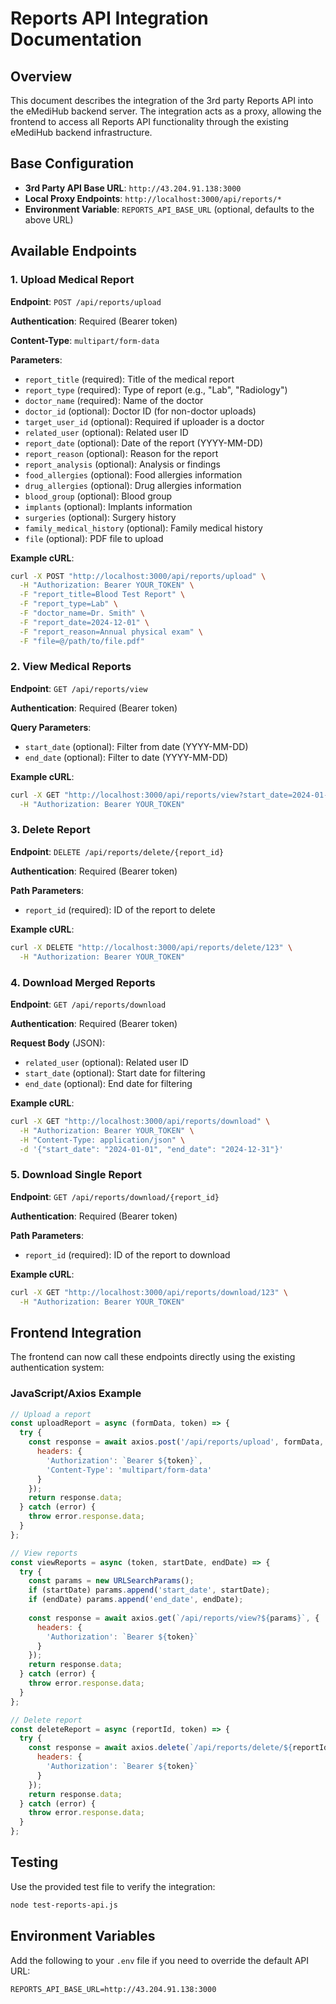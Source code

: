 # Reports API Integration Documentation

## Overview

This document describes the integration of the 3rd party Reports API into the eMediHub backend server. The integration acts as a proxy, allowing the frontend to access all Reports API functionality through the existing eMediHub backend infrastructure.

## Base Configuration

- **3rd Party API Base URL**: `http://43.204.91.138:3000`
- **Local Proxy Endpoints**: `http://localhost:3000/api/reports/*`
- **Environment Variable**: `REPORTS_API_BASE_URL` (optional, defaults to the above URL)

## Available Endpoints

### 1. Upload Medical Report

**Endpoint**: `POST /api/reports/upload`

**Authentication**: Required (Bearer token)

**Content-Type**: `multipart/form-data`

**Parameters**:
- `report_title` (required): Title of the medical report
- `report_type` (required): Type of report (e.g., "Lab", "Radiology")
- `doctor_name` (required): Name of the doctor
- `doctor_id` (optional): Doctor ID (for non-doctor uploads)
- `target_user_id` (optional): Required if uploader is a doctor
- `related_user` (optional): Related user ID
- `report_date` (optional): Date of the report (YYYY-MM-DD)
- `report_reason` (optional): Reason for the report
- `report_analysis` (optional): Analysis or findings
- `food_allergies` (optional): Food allergies information
- `drug_allergies` (optional): Drug allergies information
- `blood_group` (optional): Blood group
- `implants` (optional): Implants information
- `surgeries` (optional): Surgery history
- `family_medical_history` (optional): Family medical history
- `file` (optional): PDF file to upload

**Example cURL**:
```bash
curl -X POST "http://localhost:3000/api/reports/upload" \
  -H "Authorization: Bearer YOUR_TOKEN" \
  -F "report_title=Blood Test Report" \
  -F "report_type=Lab" \
  -F "doctor_name=Dr. Smith" \
  -F "report_date=2024-12-01" \
  -F "report_reason=Annual physical exam" \
  -F "file=@/path/to/file.pdf"
```

### 2. View Medical Reports

**Endpoint**: `GET /api/reports/view`

**Authentication**: Required (Bearer token)

**Query Parameters**:
- `start_date` (optional): Filter from date (YYYY-MM-DD)
- `end_date` (optional): Filter to date (YYYY-MM-DD)

**Example cURL**:
```bash
curl -X GET "http://localhost:3000/api/reports/view?start_date=2024-01-01&end_date=2024-12-31" \
  -H "Authorization: Bearer YOUR_TOKEN"
```

### 3. Delete Report

**Endpoint**: `DELETE /api/reports/delete/{report_id}`

**Authentication**: Required (Bearer token)

**Path Parameters**:
- `report_id` (required): ID of the report to delete

**Example cURL**:
```bash
curl -X DELETE "http://localhost:3000/api/reports/delete/123" \
  -H "Authorization: Bearer YOUR_TOKEN"
```

### 4. Download Merged Reports

**Endpoint**: `GET /api/reports/download`

**Authentication**: Required (Bearer token)

**Request Body** (JSON):
- `related_user` (optional): Related user ID
- `start_date` (optional): Start date for filtering
- `end_date` (optional): End date for filtering

**Example cURL**:
```bash
curl -X GET "http://localhost:3000/api/reports/download" \
  -H "Authorization: Bearer YOUR_TOKEN" \
  -H "Content-Type: application/json" \
  -d '{"start_date": "2024-01-01", "end_date": "2024-12-31"}'
```

### 5. Download Single Report

**Endpoint**: `GET /api/reports/download/{report_id}`

**Authentication**: Required (Bearer token)

**Path Parameters**:
- `report_id` (required): ID of the report to download

**Example cURL**:
```bash
curl -X GET "http://localhost:3000/api/reports/download/123" \
  -H "Authorization: Bearer YOUR_TOKEN"
```

## Frontend Integration

The frontend can now call these endpoints directly using the existing authentication system:

### JavaScript/Axios Example
```javascript
// Upload a report
const uploadReport = async (formData, token) => {
  try {
    const response = await axios.post('/api/reports/upload', formData, {
      headers: {
        'Authorization': `Bearer ${token}`,
        'Content-Type': 'multipart/form-data'
      }
    });
    return response.data;
  } catch (error) {
    throw error.response.data;
  }
};

// View reports
const viewReports = async (token, startDate, endDate) => {
  try {
    const params = new URLSearchParams();
    if (startDate) params.append('start_date', startDate);
    if (endDate) params.append('end_date', endDate);
    
    const response = await axios.get(`/api/reports/view?${params}`, {
      headers: {
        'Authorization': `Bearer ${token}`
      }
    });
    return response.data;
  } catch (error) {
    throw error.response.data;
  }
};

// Delete report
const deleteReport = async (reportId, token) => {
  try {
    const response = await axios.delete(`/api/reports/delete/${reportId}`, {
      headers: {
        'Authorization': `Bearer ${token}`
      }
    });
    return response.data;
  } catch (error) {
    throw error.response.data;
  }
};
```

## Testing

Use the provided test file to verify the integration:

```bash
node test-reports-api.js
```

## Environment Variables

Add the following to your `.env` file if you need to override the default API URL:

```env
REPORTS_API_BASE_URL=http://43.204.91.138:3000
``` 